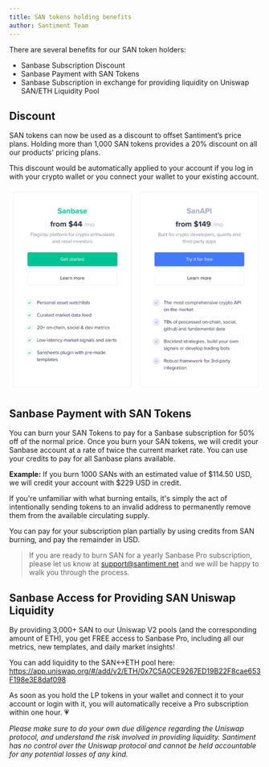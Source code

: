 ```yaml
---
title: SAN tokens holding benefits
author: Santiment Team
---
```


There are several benefits for our SAN token holders:
- Sanbase Subscription Discount
- Sanbase Payment with SAN Tokens
- Sanbase Subscription in exchange for providing liquidity on Uniswap SAN/ETH Liquidity Pool

## Discount

SAN tokens can now be used as a discount to offset Santiment’s price plans. Holding more than 1,000 SAN tokens provides a 20% discount on all our products' pricing plans.

This discount would be automatically applied to your account if you log in with your crypto wallet or you connect your wallet to your existing account.

![](sanpricing.png)

## Sanbase Payment with SAN Tokens

You can burn your SAN Tokens to pay for a Sanbase subscription for 50% off of the normal price. Once you burn your SAN tokens, we will credit your Sanbase account at a rate of twice the current market rate. You can use your credits to pay for all Sanbase plans available.

__Example:__ If you burn 1000 SANs with an estimated value of $114.50 USD, we will credit your account with $229 USD in credit. 

If you're unfamiliar with what burning entails, it's simply the act of intentionally sending tokens to an invalid address to permanently remove them from the available circulating supply.

You can pay for your subscription plan partially by using credits from SAN burning, and pay the remainder in USD.

> If you are ready to burn SAN for a yearly Sanbase Pro subscription, please let us know at <support@santiment.net> and we will be happy to walk you through the process.

## Sanbase Access for Providing SAN Uniswap Liquidity

By providing 3,000+ SAN to our Uniswap V2 pools (and the corresponding amount of ETH), you get FREE access to Sanbase Pro, including all our metrics, new templates, and daily market insights!

You can add liquidity to the SAN<->ETH pool here:
<https://app.uniswap.org/#/add/v2/ETH/0x7C5A0CE9267ED19B22F8cae653F198e3E8daf098>

As soon as you hold the LP tokens in your wallet and connect it to your account or login with it, you will automatically receive a Pro subscription within one hour. 💗

*Please make sure to do your own due diligence regarding the Uniswap protocol, and understand the risk involved in providing liquidity. Santiment has no control over the Uniswap protocol and cannot be held accountable for any potential losses of any kind.*


